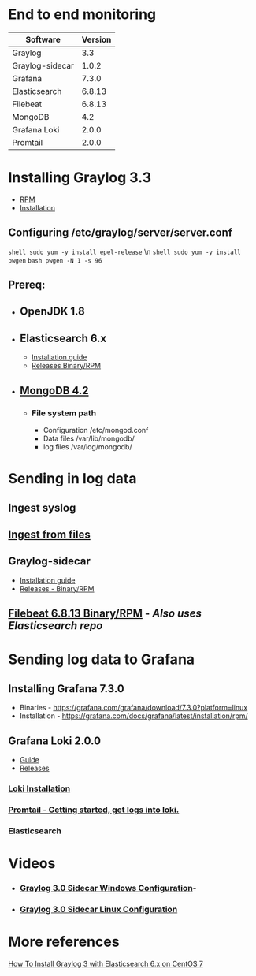 # End to end monitoring

Software | Version
------------ | -------------
Graylog | 3.3
Graylog-sidecar | 1.0.2
Grafana | 7.3.0
Elasticsearch | 6.8.13
Filebeat | 6.8.13
MongoDB | 4.2
Grafana Loki | 2.0.0
Promtail | 2.0.0

# Installing Graylog 3.3
  - [RPM](https://docs.graylog.org/en/3.3/pages/installation/operating_system_packages.html)
  - [Installation](https://docs.graylog.org/en/3.3/pages/installation/os/centos.html#centosguide)
  ## Configuring /etc/graylog/server/server.conf
   ```shell sudo yum -y install epel-release``` \n
  ```shell sudo yum -y install pwgen```
  ```bash pwgen -N 1 -s 96```

## Prereq:
- ##	OpenJDK 1.8
- ##	Elasticsearch 6.x
  - [Installation guide](https://www.elastic.co/guide/en/elasticsearch/reference/current/targz.html)
  -	[Releases Binary/RPM](https://www.elastic.co/downloads/past-releases/elasticsearch-6-8-13)
- ##	[MongoDB 4.2](Https://docs.mongodb.com/manual/tutorial/install-mongodb-on-red-hat/)
    - ### File system path
       - Configuration /etc/mongod.conf
       - Data files	/var/lib/mongodb/
       - log files	/var/log/mongodb/

# Sending in log data
##	Ingest syslog 
##	[Ingest from files](https://docs.graylog.org/en/3.3/pages/sending/files.html)
## Graylog-sidecar	
 - [Installation guide](https://docs.graylog.org/en/3.3/pages/sidecar.html#graylog-sidecar)
 - [Releases - Binary/RPM](https://github.com/Graylog2/collector-sidecar/releases)
## [Filebeat 6.8.13 Binary/RPM](https://www.elastic.co/downloads/past-releases/filebeat-6-8-13) - *Also uses Elasticsearch repo*

# Sending log data to Grafana

## Installing Grafana 7.3.0
-	Binaries - https://grafana.com/grafana/download/7.3.0?platform=linux
-	Installation - https://grafana.com/docs/grafana/latest/installation/rpm/

##	Grafana Loki 2.0.0
- [Guide](https://github.com/grafana/loki)
- [Releases](https://github.com/grafana/loki/releases)


###	[Loki Installation](https://grafana.com/docs/loki/latest/installation/local/)
###	[Promtail - Getting started, get logs into loki.](https://grafana.com/docs/loki/latest/getting-started/get-logs-into-loki/)
###	Elasticsearch

# Videos
- ### [Graylog 3.0 Sidecar Windows Configuration](https://www.youtube.com/watch?v=oJ08QadvM88)-
- ### [Graylog 3.0 Sidecar Linux Configuration](https://www.youtube.com/watch?v=gjXXs0_fBzU)

# More references
[How To Install Graylog 3 with Elasticsearch 6.x on CentOS 7](https://computingforgeeks.com/how-to-install-graylog-with-elasticsearch-on-centos-7/)
